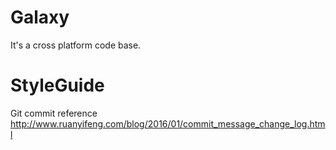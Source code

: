 # Galaxy
It's a cross platform code base.

# StyleGuide
Git commit reference http://www.ruanyifeng.com/blog/2016/01/commit_message_change_log.html

